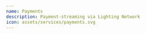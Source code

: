 ```yaml
---
name: Payments
description: Payment-streaming via Lighting Network
icon: assets/services/payments.svg
---
```

